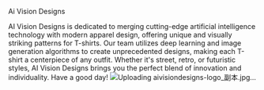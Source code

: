 Ai Vision Designs

AI Vision Designs is dedicated to merging cutting-edge artificial intelligence technology with modern apparel design, offering unique and visually striking patterns for T-shirts. Our team utilizes deep learning and image generation algorithms to create unprecedented designs, making each T-shirt a centerpiece of any outfit. Whether it's street, retro, or futuristic styles, AI Vision Designs brings you the perfect blend of innovation and individuality.
Have a good day!
![Uploading aivisiondesigns-logo_副本.jpg…]()
